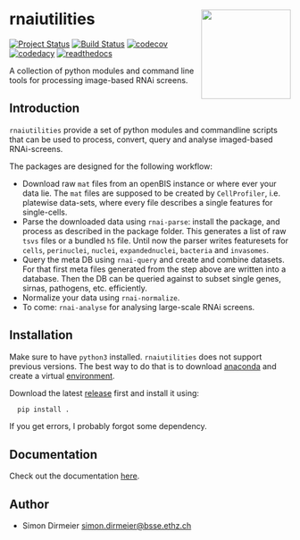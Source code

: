 # rnaiutilities <img src="https://rawgit.com/cbg-ethz/rnaiutilities/master/_fig/fig_single_cells.jpg" align="right" width="160px"/>

[![Project Status](http://www.repostatus.org/badges/latest/active.svg)](http://www.repostatus.org/#active)
[![Build Status](https://travis-ci.org/cbg-ethz/rnaiutilities.svg?branch=master)](https://travis-ci.org/cbg-ethz/rnaiutilities/)
[![codecov](https://codecov.io/gh/cbg-ethz/rnaiutilities/branch/master/graph/badge.svg)](https://codecov.io/gh/cbg-ethz/rnaiutilities)
[![codedacy](https://api.codacy.com/project/badge/Grade/1822ba83768d4d7389ba667a9c839638)](https://www.codacy.com/app/simon-dirmeier/rnaiutilities_2?utm_source=github.com&amp;utm_medium=referral&amp;utm_content=cbg-ethz/rnaiutilities&amp;utm_campaign=Badge_Grade)
[![readthedocs](https://readthedocs.org/projects/rnaiutilities/badge/?version=latest)](http://rnaiutilities.readthedocs.io/en/latest)

A collection of python modules and command line tools for processing image-based RNAi screens.

## Introduction

`rnaiutilities` provide a set of python modules and commandline scripts that can be used to process, convert, query and analyse imaged-based RNAi-screens.

The packages are designed for the following workflow:

* Download raw `mat` files from an openBIS instance or where ever your data lie. The `mat` files are supposed to be created by `CellProfiler`, i.e. platewise data-sets, where every file describes a single features for single-cells.
* Parse the downloaded data using `rnai-parse`: install the package, and process as described in the package folder. This generates a list of raw `tsvs` files or a bundled `h5` file. Until now the parser writes featuresets for `cells`, `perinuclei`, `nuclei`,  `expandednuclei`,  `bacteria` and `invasomes`.
* Query the meta DB using `rnai-query` and create and combine datasets. For that first meta files generated from the step above are written into a database. Then the DB can be queried against to subset single genes, sirnas, pathogens, etc. efficiently.
* Normalize your data using `rnai-normalize`.
* To come: `rnai-analyse` for analysing large-scale RNAi screens.

## Installation

Make sure to have `python3` installed. `rnaiutilities` does not support
previous versions. The best way to do that is to download [anaconda](https://www.continuum.io/downloads) and create a
virtual [environment](https://conda.io/docs/using/envs.html).

Download the latest [release](https://github.com/cbg-ethz/rnaiutilities/releases) first and install it using:

```bash
  pip install .
```

If you get errors, I probably forgot some dependency.

## Documentation

Check out the documentation [here](https://cbg-ethz.github.io/rnaiutilities/rnai_query.html).

## Author

- Simon Dirmeier <simon.dirmeier@bsse.ethz.ch>
 
